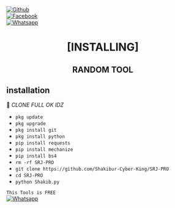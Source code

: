 <b></b> </br> <br>[![Github](https://img.shields.io/badge/Github-Shakibur-Cyber-King-dimgray?style=flat-square&logo=github)](https://github.com/Shakibur-cyber-king )<br> [![Facebook](https://img.shields.io/badge/Facebook-Shakibur-blue?style=flat-square&logo=facebook)](https://www.facebook.com/unavailable.this.link)<br> [![Whatsapp](https://img.shields.io/badge/Whatsapp-SHAKIBUR-deepgreen?style=flat-square&logo=whatsapp)](https://wa.me/+8801908735166)



<h1 align="center"> [INSTALLING]</h1>

<h2 align="center">  RANDOM TOOL </h2>


## <b>installation</b>

🔰 _CLONE FULL OK IDZ_


- `pkg update`
- `pkg upgrade`
- `pkg install git`
- `pkg install python`
- `pip install requests`
- `pip install mechanize`
- `pip install bs4`
- `rm -rf SRJ-PRO`
- `git clone https://github.com/Shakibur-Cyber-King/SRJ-PRO`
- `cd SRJ-PRO`
- `python Shakib.py`
     

 ```This Tools is FREE ```</br>
 [![Whatsapp](https://img.shields.io/badge/Whatsapp-SHAKIBUR-deepgreen?style=flat-square&logo=whatsapp)](https://wa.me/+8801908735166)
